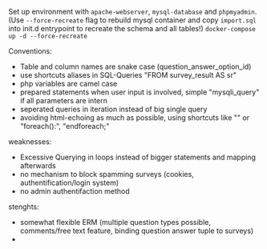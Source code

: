 Set up environment with ``apache-webserver``, ``mysql-database`` and ``phpmyadmin``.
(Use ``--force-recreate`` flag to rebuild mysql container and copy ``import.sql`` into init.d entrypoint
to recreate the schema and all tables!)
```docker-compose up -d --force-recreate```


Conventions:

- Table and column names are snake case (question_answer_option_id)
- use shortcuts aliases in SQL-Queries "FROM survey_result AS sr"
- php variables are camel case
- prepared statements when user input is involved, simple "mysqli_query" if all parameters are intern
- seperated queries in iteration instead of big single query
- avoiding html-echoing as much as possible, using shortcuts like "<?= $var ?>" or "foreach():", "endforeach;"



weaknesses:
- Excessive Querying in loops instead of bigger statements and mapping afterwards
- no mechanism to block spamming surveys (cookies, authentification/login system)
- no admin authentifaction method

stenghts:
- somewhat flexible ERM (multiple question types possible, comments/free text feature, binding question answer tuple to surveys)
- 
